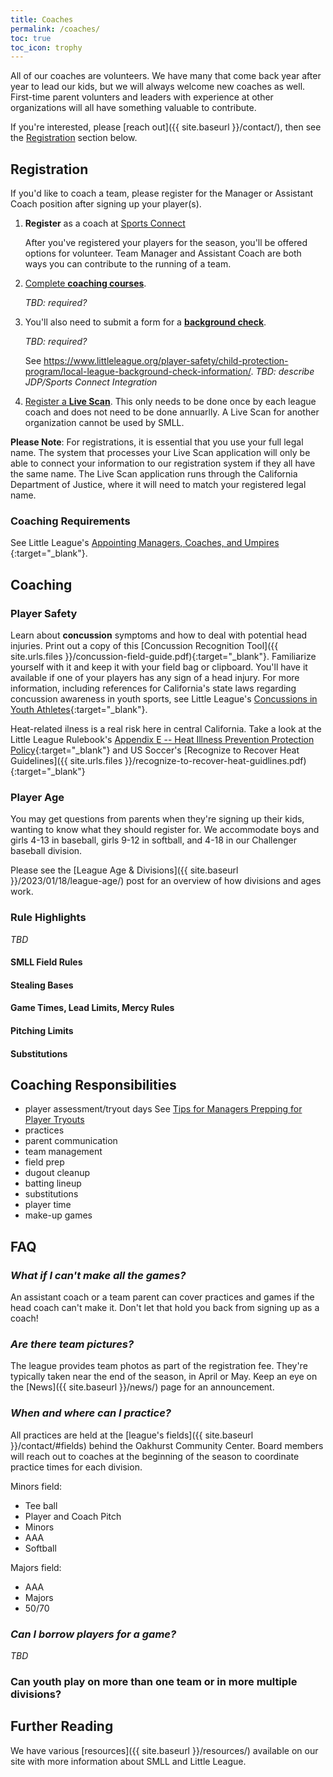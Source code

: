 ```yaml
---
title: Coaches
permalink: /coaches/
toc: true
toc_icon: trophy
---
```


All of our coaches are volunteers. We have many that come back year
after year to lead our kids, but we will always welcome new coaches
as well. First-time parent volunters and leaders with experience at
other organizations will all have something valuable to contribute.

If you're interested, please [reach out]({{ site.baseurl }}/contact/), then see the
[Registration](#registration) section below.


## Registration

If you'd like to coach a team, please register for the Manager or Assistant Coach
position after signing up your player(s).

1. **Register** as a coach at [Sports Connect](https://login.stacksports.com/login?client_id=612b0399b1854a002e427f78&redirect_uri=https://core-api.bluesombrero.com/login/redirect/portal/7479&app_name=Sierra+Mountain+Little+League&portalid=7479&instancekey=sports)

    After you've registered your players for the season, you'll be offered
	options for volunteer. Team Manager and Assistant Coach are both ways
	you can contribute to the running of a team.

2. [Complete **coaching courses**](#coaching-requirements). 

   _TBD: required?_

3. You'll also need to submit a form for a [**background check**](#background-checks).

   _TBD: required?_

   See https://www.littleleague.org/player-safety/child-protection-program/local-league-background-check-information/.
   _TBD: describe JDP/Sports Connect Integration_

4. [Register a **Live Scan**](#live-scan). This only needs to be done once by each league
   coach and does not need to be done annuarlly. A Live Scan for another organization
   cannot be used by SMLL.

**Please Note**:
For registrations, it is essential that you use your full legal name. The system that
processes your Live Scan application will only be able to connect your information
to our registration system if they all have the same name. The Live Scan application
runs through the California Department of Justice, where it will need to match your
registered legal name.

### Coaching Requirements

See Little League's [Appointing Managers, Coaches, and Umpires
](https://www.littleleague.org/university/articles/appointing-managers-coaches-and-umpires/){:target="_blank"}.


## Coaching

### Player Safety

Learn about **concussion** symptoms and how to deal with potential head injuries.
Print out a copy of this [Concussion Recognition
Tool]({{ site.urls.files }}/concussion-field-guide.pdf){:target="_blank"}.
Familiarize yourself with it and keep it with your field bag or clipboard.
You'll have it available if one of your players has any sign of a head injury.
For more information, including references for California's state laws regarding
concussion awareness in youth sports, see Little League's [Concussions in Youth
Athletes](https://www.littleleague.org/player-safety/concussions-youth-athletes/){:target="_blank"}.

Heat-related ilness is a real risk here in central California. Take a look at the
Little League Rulebook's [Appendix E -- Heat Illness Prevention Protection
Policy](https://www.littleleague.org/playing-rules/appendices/appendix-e/){:target="_blank"}
and US Soccer's [Recognize to Recover Heat
Guidelines]({{ site.urls.files }}/recognize-to-recover-heat-guidlines.pdf){:target="_blank"}

### Player Age

You may get questions from parents when they're signing up their kids, wanting to know
what they should register for. We accommodate boys and girls 4-13 in baseball,
girls 9-12 in softball, and 4-18 in our Challenger baseball division.

Please see the [League Age &amp; Divisions]({{ site.baseurl }}/2023/01/18/league-age/)
post for an overview of how divisions and ages work.



### Rule Highlights

_TBD_

#### SMLL Field Rules

#### Stealing Bases

#### Game Times, Lead Limits, Mercy Rules

#### Pitching Limits

#### Substitutions


## Coaching Responsibilities

- player assessment/tryout days
  See [Tips for Managers Prepping for Player Tryouts](https://www.littleleague.org/university/articles/tips-for-managers-prepping-for-player-tryouts/)
- practices
- parent communication
- team management
- field prep
- dugout cleanup
- batting lineup
- substitutions
- player time
- make-up games

## FAQ

### _What if I can't make all the games?_

An assistant coach or a team parent can cover practices and games
if the head coach can't make it. Don't let that hold you back from
signing up as a coach!

### _Are there team pictures?_

The league provides team photos as part of the registration fee.
They're typically taken near the end of the season, in April or May.
Keep an eye on the [News]({{ site.baseurl }}/news/) page for an announcement.

### _When and where can I practice?_

All practices are held at the [league's fields]({{ site.baseurl }}/contact/#fields)
behind the Oakhurst Community Center. Board members will reach out to coaches
at the beginning of the season to coordinate practice times for each division.

Minors field:
* Tee ball
* Player and Coach Pitch
* Minors
* AAA
* Softball

Majors field:
* AAA
* Majors
* 50/70


### _Can I borrow players for a game?_

_TBD_

### Can youth play on more than one team or in more multiple divisions?

## Further Reading

We have various [resources]({{ site.baseurl }}/resources/) available on our site
with more information about SMLL and Little League.
